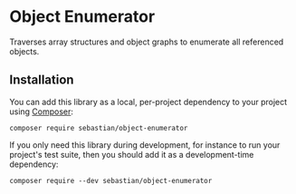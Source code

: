 # Object Enumerator

Traverses array structures and object graphs to enumerate all referenced objects.

## Installation

You can add this library as a local, per-project dependency to your project using [Composer](https://getcomposer.org/):

    composer require sebastian/object-enumerator

If you only need this library during development, for instance to run your project's test suite, then you should add it
as a development-time dependency:

    composer require --dev sebastian/object-enumerator

